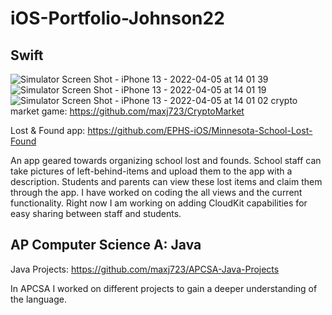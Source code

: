 # iOS-Portfolio-Johnson22

## Swift


![Simulator Screen Shot - iPhone 13 - 2022-04-05 at 14 01 39](https://user-images.githubusercontent.com/46984489/161830228-afd21418-0a10-4f09-9b80-e911b4edaf04.png)
![Simulator Screen Shot - iPhone 13 - 2022-04-05 at 14 01 19](https://user-images.githubusercontent.com/46984489/161830234-faea0e07-614e-49b0-a4af-193f1ca16d56.png)
![Simulator Screen Shot - iPhone 13 - 2022-04-05 at 14 01 02](https://user-images.githubusercontent.com/46984489/161830236-9f5065da-01d0-4df3-a714-becd3385d394.png)
crypto market game:
https://github.com/maxj723/CryptoMarket



Lost & Found app:
https://github.com/EPHS-iOS/Minnesota-School-Lost-Found

An app geared towards organizing school lost and founds. School staff can take pictures of left-behind-items and upload them to the app with a description. Students and parents can view these lost items and claim them through the app.
I have worked on coding the all views and the current functionality. Right now I am working on adding CloudKit capabilities for easy sharing between staff and students.



## AP Computer Science A: Java


Java Projects: https://github.com/maxj723/APCSA-Java-Projects

In APCSA I worked on different projects to gain a deeper understanding of the language.
